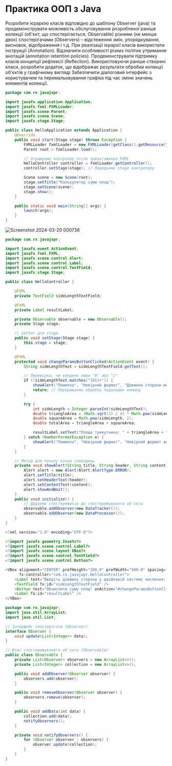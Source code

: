 # Практика ООП з Java
Розробити ієрархію класів відповідно до шаблону Observer (java) та продемонструвати можливість обслуговування розробленої раніше колекції (об'єкт, що спостерігається, Observable) різними (не менше двох) спостерігачами (Observers) – відстеження змін, упорядкування, висновок, відображення і т.д.
При реалізації ієрархії класів використати інструкції (Annotation). Відзначити особливості різних політик утримання анотацій (annotation retention policies). Продемонструвати підтримку класів концепції рефлексії (Reflection).
Використовуючи раніше створені класи, розробити додаток, що відображає результати обробки колекції об'єктів у графічному вигляді
Забезпечити діалоговий інтерфейс з користувачем та перемальовування графіка під час зміни значень елементів колекції.

```java
package com.rx.javajxpr;

import javafx.application.Application;
import javafx.fxml.FXMLLoader;
import javafx.scene.Parent;
import javafx.scene.Scene;
import javafx.stage.Stage;

public class HelloApplication extends Application {
    @Override
    public void start(Stage stage) throws Exception {
        FXMLLoader fxmlLoader = new FXMLLoader(getClass().getResource("hello-view.fxml"));
        Parent root = fxmlLoader.load();

        // Отримуємо контролер після завантаження FXML
        HelloController controller = fxmlLoader.getController();
        controller.setStage(stage); // Передаємо stage контролеру

        Scene scene = new Scene(root);
        stage.setTitle("Калькулятор суми площ");
        stage.setScene(scene);
        stage.show();
    }

    public static void main(String[] args) {
        launch(args);
    }
}

```

![Screenshot 2024-03-20 000736](https://github.com/AndDemon/Grisenkoproject/assets/115999885/ce4f6839-0703-4448-ac1b-0636aeb56751)


```java
package com.rx.javajxpr;

import javafx.event.ActionEvent;
import javafx.fxml.FXML;
import javafx.scene.control.Alert;
import javafx.scene.control.Label;
import javafx.scene.control.TextField;
import javafx.stage.Stage;

public class HelloController {

    @FXML
    private TextField sideLengthTextField;

    @FXML
    private Label resultLabel;

    private Observable observable = new Observable();
    private Stage stage;

    // Setter для stage
    public void setStage(Stage stage) {
        this.stage = stage;
    }

    @FXML
    protected void changeParamsButtonClicked(ActionEvent event) {
        String sideLengthText = sideLengthTextField.getText();

        // Перевірка, чи введено лише "0" або "1"
        if (!sideLengthText.matches("[01]+")) {
            showAlert("Помилка", "Невірний формат", "Довжина сторони може бути тільки 0 або 1 в двійковій системі числення.");
            return; // Перериваємо обробку подальших команд
        }

        try {
            int sideLength = Integer.parseInt(sideLengthText);
            double triangleArea = (Math.sqrt(3) / 4) * Math.pow(sideLength, 2);
            double squareArea = Math.pow(sideLength, 2);
            double totalArea = triangleArea + squareArea;

            resultLabel.setText("Площа трикутника: " + triangleArea + "\n Площа квадрата: " + squareArea + "\n Загальна площа: " + totalArea);
        } catch (NumberFormatException e) {
            showAlert("Помилка", "Невірний формат", "Невірний формат введених даних для довжини сторони.");
        }
    }

    // Метод для показу вікна сповіщень
    private void showAlert(String title, String header, String content) {
        Alert alert = new Alert(Alert.AlertType.ERROR);
        alert.setTitle(title);
        alert.setHeaderText(header);
        alert.setContentText(content);
        alert.showAndWait();
    }
    public void initialize() {
        // Додаємо спостережачів до спостережуваного об'єкта
        observable.addObserver(new DataTracker());
        observable.addObserver(new DataProcessor());
    }
}

```

```java
<?xml version="1.0" encoding="UTF-8"?>

<?import javafx.geometry.Insets?>
<?import javafx.scene.control.Label?>
<?import javafx.scene.layout.VBox?>
<?import javafx.scene.control.TextField?>
<?import javafx.scene.control.Button?>

<VBox alignment="CENTER" prefHeight="200.0" prefWidth="500.0" spacing="10.0" xmlns="http://javafx.com/javafx/15.0.1" xmlns:fx="http://javafx.com/fxml/1"
      fx:controller="com.rx.javajxpr.HelloController">
    <Label text="Введіть довжину сторони у двійковій системі числення: " />
    <TextField fx:id="sideLengthTextField" />
    <Button text="Обчислити суму площ" onAction="#changeParamsButtonClicked" />
    <Label fx:id="resultLabel" />
</VBox>
```

```java
package com.rx.javajxpr;
import java.util.ArrayList;
import java.util.List;

// Інтерфейс спостерігача (Observer)
interface Observer {
    void update(List<Integer> data);
}

// Клас спостережуваного об'єкта (Observable)
public class Observable {
    private List<Observer> observers = new ArrayList<>();
    private List<Integer> collection = new ArrayList<>();

    public void addObserver(Observer observer) {
        observers.add(observer);
    }

    public void removeObserver(Observer observer) {
        observers.remove(observer);
    }

    public void addData(int data) {
        collection.add(data);
        notifyObservers();
    }

    private void notifyObservers() {
        for (Observer observer : observers) {
            observer.update(collection);
        }
    }
}

```
